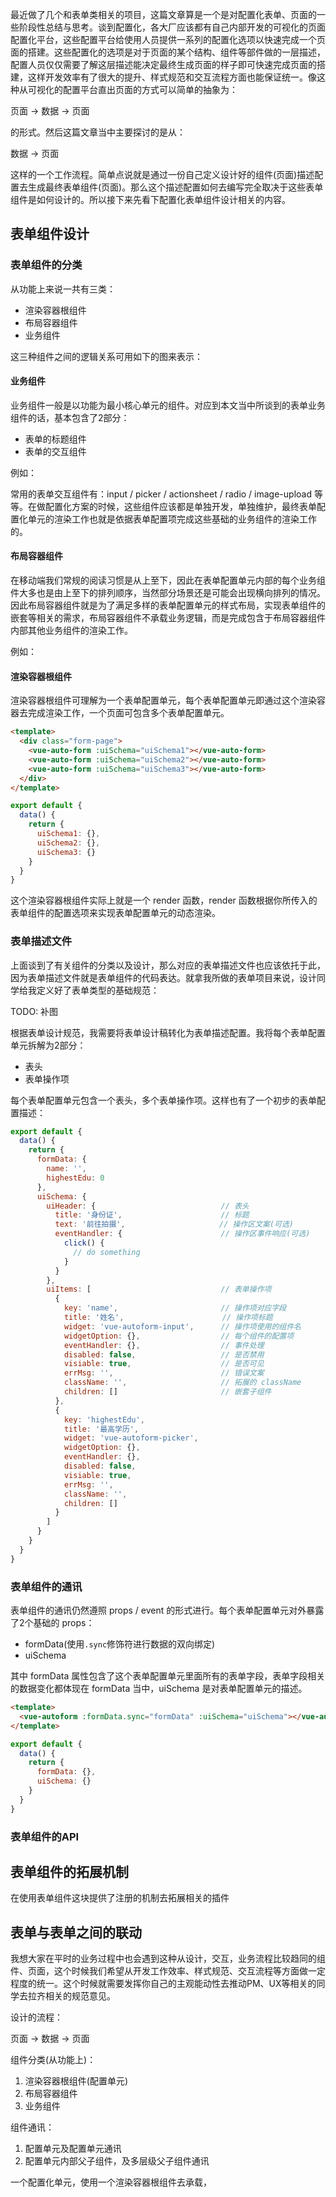 最近做了几个和表单类相关的项目，这篇文章算是一个是对配置化表单、页面的一些阶段性总结与思考。谈到配置化，各大厂应该都有自己内部开发的可视化的页面配置化平台，这些配置平台给使用人员提供一系列的配置化选项以快速完成一个页面的搭建。这些配置化的选项是对于页面的某个结构、组件等部件做的一层描述，配置人员仅仅需要了解这层描述能决定最终生成页面的样子即可快速完成页面的搭建，这样开发效率有了很大的提升、样式规范和交互流程方面也能保证统一。像这种从可视化的配置平台直出页面的方式可以简单的抽象为：

页面 -> 数据 -> 页面

的形式。然后这篇文章当中主要探讨的是从：

数据 -> 页面

这样的一个工作流程。简单点说就是通过一份自己定义设计好的组件(页面)描述配置去生成最终表单组件(页面)。那么这个描述配置如何去编写完全取决于这些表单组件是如何设计的。所以接下来先看下配置化表单组件设计相关的内容。

## 表单组件设计

### 表单组件的分类

从功能上来说一共有三类：

* 渲染容器根组件
* 布局容器组件
* 业务组件

这三种组件之间的逻辑关系可用如下的图来表示：


#### 业务组件

业务组件一般是以功能为最小核心单元的组件。对应到本文当中所谈到的表单业务组件的话，基本包含了2部分：

* 表单的标题组件
* 表单的交互组件

例如：


常用的表单交互组件有：input / picker / actionsheet / radio / image-upload 等等。在做配置化方案的时候，这些组件应该都是单独开发，单独维护，最终表单配置化单元的渲染工作也就是依据表单配置项完成这些基础的业务组件的渲染工作的。


#### 布局容器组件

在移动端我们常规的阅读习惯是从上至下，因此在表单配置单元内部的每个业务组件大多也是由上至下的排列顺序，当然部分场景还是可能会出现横向排列的情况。因此布局容器组件就是为了满足多样的表单配置单元的样式布局，实现表单组件的嵌套等相关的需求，布局容器组件不承载业务逻辑，而是完成包含于布局容器组件内部其他业务组件的渲染工作。

例如：



#### 渲染容器根组件

渲染容器根组件可理解为一个表单配置单元，每个表单配置单元即通过这个渲染容器去完成渲染工作，一个页面可包含多个表单配置单元。

```html
<template>
  <div class="form-page">
    <vue-auto-form :uiSchema="uiSchema1"></vue-auto-form>
    <vue-auto-form :uiSchema="uiSchema2"></vue-auto-form>
    <vue-auto-form :uiSchema="uiSchema3"></vue-auto-form>
  </div>
</template>
```

```javascript
export default {
  data() {
    return {
      uiSchema1: {},
      uiSchema2: {},
      uiSchema3: {}
    }
  }
}
```

这个渲染容器根组件实际上就是一个 render 函数，render 函数根据你所传入的表单组件的配置选项来实现表单配置单元的动态渲染。

### 表单描述文件

上面谈到了有关组件的分类以及设计，那么对应的表单描述文件也应该依托于此，因为表单描述文件就是表单组件的代码表达。就拿我所做的表单项目来说，设计同学给我定义好了表单类型的基础规范：

TODO: 补图

根据表单设计规范，我需要将表单设计稿转化为表单描述配置。我将每个表单配置单元拆解为2部分：

* 表头
* 表单操作项

每个表单配置单元包含一个表头，多个表单操作项。这样也有了一个初步的表单配置描述：

```javascript
export default {
  data() {
    return {
      formData: {
        name: '',
        highestEdu: 0
      },
      uiSchema: {
        uiHeader: {                            // 表头
          title: '身份证',                      // 标题
          text: '前往拍摄',                     // 操作区文案(可选)
          eventHandler: {                      // 操作区事件响应(可选)
            click() {
              // do something
            }
          }
        },
        uiItems: [                             // 表单操作项
          { 
            key: 'name',                       // 操作项对应字段
            title: '姓名',                      // 操作项标题
            widget: 'vue-autoform-input',      // 操作项使用的组件名
            widgetOption: {},                  // 每个组件的配置项
            eventHandler: {},                  // 事件处理
            disabled: false,                   // 是否禁用
            visiable: true,                    // 是否可见
            errMsg: '',                        // 错误文案
            className: '',                     // 拓展的 className
            children: []                       // 嵌套子组件
          },
          { 
            key: 'highestEdu',
            title: '最高学历',
            widget: 'vue-autoform-picker',
            widgetOption: {},
            eventHandler: {},
            disabled: false,
            visiable: true,
            errMsg: '',
            className: '',
            children: []
          }
        ]
      }
    }
  }
}
```

### 表单组件的通讯

表单组件的通讯仍然遵照 props / event 的形式进行。每个表单配置单元对外暴露了2个基础的 props：

* formData(使用`.sync`修饰符进行数据的双向绑定)
* uiSchema

其中 formData 属性包含了这个表单配置单元里面所有的表单字段，表单字段相关的数据变化都体现在 formData 当中，uiSchema 是对表单配置单元的描述。

```html
<template>
  <vue-autoform :formData.sync="formData" :uiSchema="uiSchema"></vue-autoform>
</template>
```

```javascript
export default {
  data() {
    return {
      formData: {},
      uiSchema: {}
    }
  }
}
```

### 表单组件的API

## 表单组件的拓展机制

在使用表单组件这块提供了注册的机制去拓展相关的插件

## 表单与表单之间的联动














我想大家在平时的业务过程中也会遇到这种从设计，交互，业务流程比较趋同的组件、页面，这个时候我们希望从开发工作效率、样式规范、交互流程等方面做一定程度的统一。这个时候就需要发挥你自己的主观能动性去推动PM、UX等相关的同学去拉齐相关的规范意见。



设计的流程：

页面 -> 数据 -> 页面


组件分类(从功能上)：

1. 渲染容器根组件(配置单元)
2. 布局容器组件
3. 业务组件

组件通讯：

1. 配置单元及配置单元通讯
2. 配置单元内部父子组件，及多层级父子组件通讯

一个配置化单元，使用一个渲染容器根组件去承载，